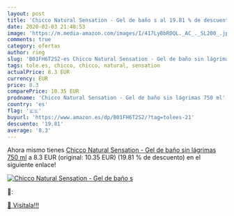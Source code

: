 ```yaml
---
layout: post
title: 'Chicco Natural Sensation - Gel de baño s al 19.81 % de descuento'
date: 2020-02-03 21:48:53
image: 'https://m.media-amazon.com/images/I/417LyBbROQL._AC_._SL200_.jpg'
comments: true
category: ofertas
author: ring
slug: 'B01FH6T2S2-es Chicco Natural Sensation - Gel de baño sin lágrimas 750 ml'
tags: tole.es, chicco, chicco, natural, sensation
actualPrice: 8.3 EUR
currency: EUR
price: 8.3
comparePrice: 10.35 EUR
prodname: 'Chicco Natural Sensation - Gel de baño sin lágrimas 750 ml'
country: 'es'
flag: '🇪🇸'
buyurl: 'https://www.amazon.es/dp/B01FH6T2S2/?tag=tolees-21'
descuento: '19.81'
average: '8.3'
---
```


Ahora mismo tienes [Chicco Natural Sensation - Gel de baño sin lágrimas 750 ml](https://www.amazon.es/dp/B01FH6T2S2/?tag=tolees-21) a 8.3 EUR (original: 10.35 EUR) (19.81 %  de descuento) en el siguiente enlace!

[![Chicco Natural Sensation - Gel de baño s](https://m.media-amazon.com/images/I/417LyBbROQL._AC_._SL200_.jpg)](https://www.amazon.es/dp/B01FH6T2S2/?tag=tolees-21)

🔎:


[🛒 Visítala!!!](https://www.amazon.es/dp/B01FH6T2S2/?tag=tolees-21)
